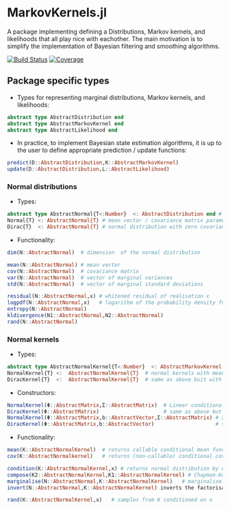 # MarkovKernels.jl 

A package implementing defining a Distributions, Markov kernels, and likelihoods that all play nice with eachother. 
The main motivation is to simplify the implementation of Bayesian filtering and smoothing algorithms. 

[![Build Status](https://github.com/filtron/MarkovKernels.jl/actions/workflows/CI.yml/badge.svg?branch=main)](https://github.com/filtron/MarkovKernels.jl/actions/workflows/CI.yml?query=branch%3Amain)
[![Coverage](https://codecov.io/gh/filtron/MarkovKernels.jl/branch/main/graph/badge.svg)](https://codecov.io/gh/filtron/MarkovKernels.jl)

## Package specific types

* Types for representing marginal distributions, Markov kernels, and likelihoods:

```julia
abstract type AbstractDistribution end
abstract type AbstractMarkovKernel end
abstract type AbstractLikelihood end
```
* In practice, to implement Bayesian state estimation algorithms, it is up to the user to define appropriate prediction / update functions: 

```julia
predict(D::AbstractDistribution,K::AbstractMarkovKernel)
update(D::AbstractDistribution,L::AbstractLikelihood)
```




### Normal distributions 

* Types:

```julia
abstract type AbstractNormal{T<:Number}  <: AbstractDistribution end # normal distributions with realisations in real / complex Euclidean spaces  
Normal{T} <: AbstractNormal{T} # mean vector / covariance matrix parametrisation of normal distributions 
Dirac{T}  <: AbstractNormal{T} # normal distribution with zero covariance 
```

* Functionality: 

```julia
dim(N::AbstractNormal)  # dimension  of the normal distribution 

mean(N::AbstractNormal) # mean vector 
cov(N::AbstractNormal)  # covariance matrix 
var(N::AbstractNormal)  # vector of marginal variances 
std(N::AbstractNormal)  # vector of marginal standard deviations 

residual(N::AbstractNormal,x) # whitened residual of realisation x
logpdf(N::AbstractNormal,x)   # logarithm of the probability density function at x 
entropy(N::AbstractNormal)   
kldivergence(N1::AbstractNormal,N2::AbstractNormal) 
rand(N::AbstractNormal) 
```

### Normal kernels 

* Types: 

```julia
abstract type AbstractNormalKernel{T<:Number}  <: AbstractMarkovKernel end # normal kernel over real / complex Euclidean spaces  
NormalKernel{T} <:  AbstractNormalKernel{T}  # normal kernels with mean function / homoscedastic covariance 
DiracKernel{T}  <:  AbstractNormalKernel{T}  # same as above buit with zero covariance 
```

* Constructors: 

```julia
NormalKernel(Φ::AbstractMatrix,Σ::AbstractMatrix)  # Linear conditional mean with slope Φ
DiracKernel(Φ::AbstractMatrix)                     # same as above but with zero covariance
NormalKernel(Φ::AbstractMatrix,b::AbstractVector,Σ::AbstractMatrix) # affine conditional me an with slope Φ and intercept b
DiracKernel(Φ::AbstractMatrix,b::AbstractVector)                    # same as above but with zero covariance 
```

* Functionality: 

```julia
mean(K::AbstractNormalKernel)  # returns callable conditional mean function 
cov(K::AbstractNormalkernel)   # returns (non-callable) conditional covariance matrix 

condition(K::AbstractNormalKernel,x) # returns normal distribution by evaluating the conditional argument of the kernel 
compose(K2::AbstractNormalKernel,K1::AbstractNormalKernel) # Chapman-Kolmogorov 
marginalise(N::AbstractNormal,K::AbstractNormalKernel)   # marginalise out the conditional argument in K w.r.t N
invert(N::AbstractNormal,K::AbstractNormalKernel) inverts the factorisation N(x)*K(y,x) such that Nout(y)*Kout(x,y) = N(x)*K(y,x)

rand(K::AbstractNormalKernel,x)   # samples from K conditioned on x 
```
